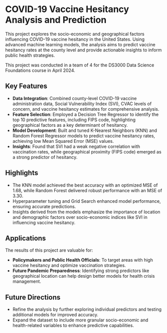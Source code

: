 # COVID-19 Vaccine Hesitancy Analysis and Prediction

This project explores the socio-economic and geographical factors influencing COVID-19 vaccine hesitancy in the United States. Using advanced machine learning models, the analysis aims to predict vaccine hesitancy rates at the county level and provide actionable insights to inform public health strategies.

This project was conducted in a team of 4 for the DS3000 Data Science Foundations course in April 2024. 

## Key Features

- **Data Integration**: Combined county-level COVID-19 vaccine administration data, Social Vulnerability Index (SVI), CVAC levels of concern, and vaccine hesitancy estimates for comprehensive analysis.
- **Feature Selection**: Employed a Decision Tree Regressor to identify the top 10 predictive features, including FIPS code, highlighting geographical factors as a key determinant of hesitancy.
- **Model Development**: Built and tuned K-Nearest Neighbors (KNN) and Random Forest Regressor models to predict vaccine hesitancy rates, achieving low Mean Squared Error (MSE) values.
- **Insights**: Found that SVI had a weak negative correlation with vaccination rates, while geographical proximity (FIPS code) emerged as a strong predictor of hesitancy.

## Highlights

- The KNN model achieved the best accuracy with an optimized MSE of 1.68, while Random Forest delivered robust performance with an MSE of 3.30.
- Hyperparameter tuning and Grid Search enhanced model performance, ensuring accurate predictions.
- Insights derived from the models emphasize the importance of location and demographic factors over socio-economic indices like SVI in influencing vaccine hesitancy.

## Applications

The results of this project are valuable for:
- **Policymakers and Public Health Officials**: To target areas with high vaccine hesitancy and optimize vaccination strategies.
- **Future Pandemic Preparedness**: Identifying strong predictors like geographical location can help design better models for health crisis management.

## Future Directions

- Refine the analysis by further exploring individual predictors and testing additional models for improved accuracy.
- Expand the dataset to include more granular socio-economic and health-related variables to enhance predictive capabilities.
